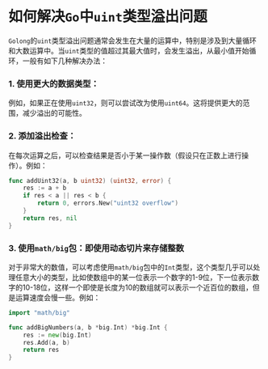 # 如何解决`Go`中`uint`类型溢出问题

`Golong`的`uint`类型溢出问题通常会发生在大量的运算中，特别是涉及到大量循环和大数运算中。当`uint`类型的值超过其最大值时，会发生溢出，从最小值开始循环，一般有如下几种解决办法：

### 1. 使用更大的数据类型：

例如，如果正在使用`uint32`，则可以尝试改为使用`uint64`。这将提供更大的范围，减少溢出的可能性。



### 2. 添加溢出检查：

在每次运算之后，可以检查结果是否小于某一操作数（假设只在正数上进行操作）。例如：

```go
func addUint32(a, b uint32) (uint32, error) {
    res := a + b
    if res < a || res < b {
        return 0, errors.New("uint32 overflow")
    }
    return res, nil
}
```



### 3. 使用`math/big`包：即使用动态切片来存储整数

对于非常大的数值，可以考虑使用`math/big`包中的`Int`类型，这个类型几乎可以处理任意大小的类型，比如使数组中的某一位表示一个数字的1-9位，下一位表示数字的10-18位，这样一个即使是长度为10的数组就可以表示一个近百位的数组，但是运算速度会慢一些。例如：

```go
import "math/big"

func addBigNumbers(a, b *big.Int) *big.Int {
    res := new(big.Int)
    res.Add(a, b)
    return res
}
```





